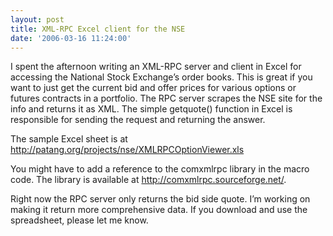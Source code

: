 ```yaml
---
layout: post
title: XML-RPC Excel client for the NSE
date: '2006-03-16 11:24:00'
---
```


I spent the afternoon writing an XML-RPC server and client in Excel for accessing the National Stock Exchange&rsquo;s order books. This is great if you want to just get the current bid and offer prices for various options or futures contracts in a portfolio. The RPC server scrapes the NSE site for the info and returns it as XML. The simple getquote() function in Excel is responsible for sending the request and returning the answer.

The sample Excel sheet is at <a href="http://patang.org/projects/nse/XMLRPCOptionViewer.xls" target="_blank">http://patang.org/projects/nse/XMLRPCOptionViewer.xls</a>

You might have to add a reference to the comxmlrpc library in the macro code. The library is available at <a href="http://comxmlrpc.sourceforge.net/" target="_blank">http://comxmlrpc.sourceforge.net/</a>.

Right now the RPC server only returns the bid side quote. I&rsquo;m working on making it return more comprehensive data. If you download and use the spreadsheet, please let me know.